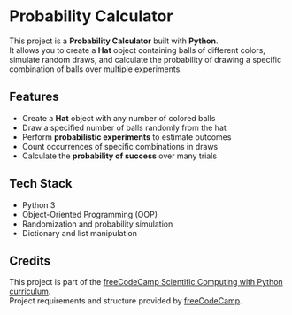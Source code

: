 # Probability Calculator

This project is a **Probability Calculator** built with **Python**.  
It allows you to create a **Hat** object containing balls of different colors, simulate random draws, and calculate the probability of drawing a specific combination of balls over multiple experiments.

## Features

- Create a **Hat** object with any number of colored balls
- Draw a specified number of balls randomly from the hat
- Perform **probabilistic experiments** to estimate outcomes
- Count occurrences of specific combinations in draws
- Calculate the **probability of success** over many trials

## Tech Stack

- Python 3
- Object-Oriented Programming (OOP)
- Randomization and probability simulation
- Dictionary and list manipulation

## Credits

This project is part of the [freeCodeCamp Scientific Computing with Python curriculum](https://www.freecodecamp.org/learn/scientific-computing-with-python/).  
Project requirements and structure provided by [freeCodeCamp](https://www.freecodecamp.org/).
